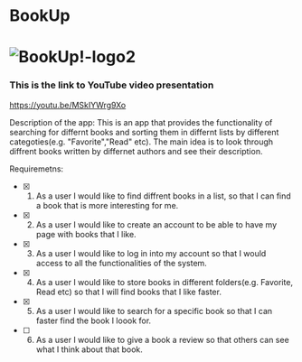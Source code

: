# BookUp

 
# ![BookUp!-logo2](https://user-images.githubusercontent.com/74716351/168770759-301ac146-c82b-4d06-8f58-b5da8721dd65.jpeg)

### This is the link to YouTube video presentation
 https://youtu.be/MSkIYWrg9Xo

Description of the app:
This is an app that provides the functionality of searching for differnt books and sorting them 
in differnt lists by different categoties(e.g. "Favorite","Read" etc). 
The main idea is to look through diffrent books written by differnet authors and see their description.

Requiremetns:
- [X] 1. As a user I would like to find diffrent books in a list, so that I can find a book that is more interesting for me. 
- [X] 2. As a user I would like to create an account to be able to have my page with books that I like.  
- [X] 3. As a user I would like to log in into my account so that I would access to all the functionalities of the system.  
- [X] 4. As a user I would like to store books in different folders(e.g. Favorite, Read etc) so that I will find books that I like faster.   
- [X] 5. As a user I would like to search for a specific book so that I can faster find the book I loook for.   
- [ ] 6. As a user I would like to give a book a review so that others can see what I think about that book.  
